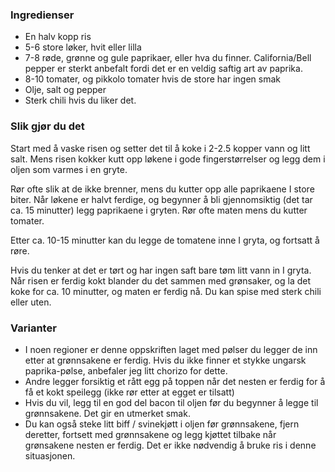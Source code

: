 
### Ingredienser
- En halv kopp ris
- 5-6 store løker, hvit eller lilla
- 7-8 røde, grønne og gule paprikaer, eller hva du finner. California/Bell pepper er sterkt anbefalt fordi det er en veldig saftig art av paprika.
- 8-10 tomater, og pikkolo tomater hvis de store har ingen smak
- Olje, salt og pepper
- Sterk chili hvis du liker det.

### Slik gjør du det
Start med å vaske risen og setter det til å koke i 2-2.5 kopper vann og litt salt. Mens risen kokker kutt opp løkene i gode fingerstørrelser og legg dem i oljen som varmes i en gryte.

 Rør ofte slik at de ikke brenner, mens du kutter opp alle paprikaene I store biter. Når løkene er halvt ferdige, og begynner å bli gjennomsiktig (det tar ca. 15 minutter) legg paprikaene i gryten. Rør ofte maten mens du kutter tomater.

 Etter ca. 10-15 minutter kan du legge de tomatene inne I gryta, og fortsatt å røre.

 Hvis du tenker at det er tørt og har ingen saft bare tøm litt vann in I gryta. Når risen er ferdig kokt blander du det sammen med grønsaker, og la det koke for ca. 10 minutter, og maten er ferdig nå. Du kan spise med sterk chili eller uten.

### Varianter

- I noen regioner er denne oppskriften laget med pølser du legger de inn etter at grønnsakene er ferdig. Hvis du ikke finner et stykke ungarsk paprika-pølse, anbefaler jeg litt chorizo for dette.
- Andre legger forsiktig et rått egg på toppen når det nesten er ferdig for å få et kokt speilegg (ikke rør etter at egget er tilsatt)
- Hvis du vil, legg til en god del bacon til oljen før du begynner å legge til grønnsakene. Det gir en utmerket smak.
- Du kan også steke litt biff / svinekjøtt i oljen før grønnsakene, fjern deretter, fortsett med grønnsakene og legg kjøttet tilbake når grønsakene nesten er ferdig. Det er ikke nødvendig å bruke ris i denne situasjonen.
